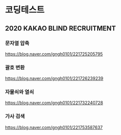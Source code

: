 # 코딩테스트

## 2020 KAKAO BLIND RECRUITMENT

### 문자열 압축 

https://blog.naver.com/gngh0101/221725205795

### 괄호 변환 

https://blog.naver.com/gngh0101/221726239239

### 자물쇠와 열쇠 

https://blog.naver.com/gngh0101/221732240728

### 가사 검색 

https://blog.naver.com/gngh0101/221753587637
